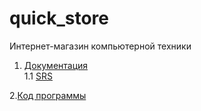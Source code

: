 # quick_store
Интернет-магазин компьютерной техники

1. [Документация](https://github.com/SachkoAlex/quick_store/tree/master/Documentation)<br>
1.1 [SRS](https://github.com/SachkoAlex/quick_store/blob/master/Documentation/SRS.md)

2.[Код программы](https://github.com/SachkoAlex/online_shop/tree/master/src/main/java/com/bsuir/trtpo/backend)

